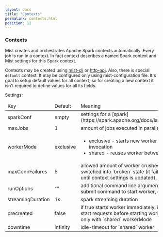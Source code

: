```yaml
---
layout: docs
title: "Contexts"
permalink: contexts.html
position: 11
---
```

### Contexts

Mist creates and orchestrates Apache Spark contexts automatically. Every job is run in a context.
In fact context describes a named Spark context and Mist settings for this Spark context.

Contexts may be created using [mist-cli](/mist-docs/mist-cli.html) or [http-api](/mist-docs/http_api.html).
Also, there is special `default` context. It may be configured only using mist-configuration file.
It's goal to setup default values for all context, so for creating a new context it isn't required to define values for all its fields.

Settings:
<table>
  <thead>
    <tr>
       <td>Key</td>
       <td>Default</td>
       <td>Meaning</td>
    </tr>
  </thead>
  <tbody>
    <tr>
       <td>sparkConf</td>
       <td>empty</td>
       <td>settings for a [spark](https://spark.apache.org/docs/latest/configuration.html)</td>
    </tr>
    <tr>
       <td>maxJobs</td>
       <td>1</td>
       <td>amount of jobs executed in parallel</td>
    </tr>
    <tr>
       <td>workerMode</td>
       <td>exclusive</td>
       <td>
         <ul>
           <li>exclusive - starts new worker for every job invocation</li>
           <li>shared - reuses worker between several jobs</li>
         </ul>
       </td>
    </tr>
    <tr>
       <td>maxConnFailures</td>
       <td>5</td>
       <td>
         allowed amount of worker crushes before context will be switched into `broken` state
         (it fails all incoming requests until context settings is updated).
       </td>
    </tr>
    <tr>
       <td>runOptions</td>
       <td>""</td>
       <td>
         additional command line arguments for building spark-submit command to start worker, e.x: pass `--jars`
       </td>
    </tr>
    <tr>
       <td>streamingDuration</td>
       <td>1s</td>
       <td>
         spark streaming duration
       </td>
    </tr>
    <tr>
       <td>precreated</td>
       <td>false</td>
       <td>
         if true starts worker immediately,
         if false await first job start requests before starting worker
         *NOTE*: works only with `shared` workerMode
       </td>
    </tr>
    <tr>
       <td>downtime</td>
       <td>infinity</td>
       <td>idle-timeout for `shared` worker</td>
    </tr>
  </tbody>
</table>
